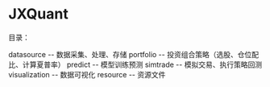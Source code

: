 # JXQuant

目录：

datasource      -- 数据采集、处理、存储
portfolio       -- 投资组合策略（选股、仓位配比、计算夏普率）
predict         -- 模型训练预测
simtrade        -- 模拟交易、执行策略回测
visualization   -- 数据可视化
resource        -- 资源文件
